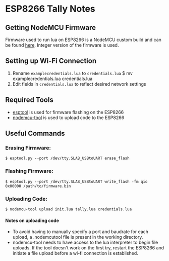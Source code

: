 # ESP8266 Tally Notes

## Getting NodeMCU Firmware

Firmware used to run lua on ESP8266 is a NodeMCU custom build and can be found [here](https://nodemcu-build.com).
Integer version of the firmware is used.

## Setting up Wi-Fi Connection
1. Rename `examplecredentials.lua` to `credentials.lua`
    $ mv examplecredentials.lua credentials.lua
2. Edit fields in `credentials.lua` to reflect desired network settings

## Required Tools
- [esptool](https://github.com/espressif/esptool) is used for firmware flashing on the ESP8266
- [nodemcu-tool](https://www.npmjs.com/package/nodemcu-tool) is used to upload code to the ESP8266

## Useful Commands

### Erasing Firmware:

    $ esptool.py --port /dev/tty.SLAB_USBtoUART erase_flash

### Flashing Firmware:

    $ esptool.py --port /dev/tty.SLAB_USBtoUART write_flash -fm qio 0x00000 /path/to/firmware.bin

### Uploading Code:

    $ nodemcu-tool upload init.lua tally.lua credentials.lua

#### Notes on uploading code

- To avoid having to manually specify a port and baudrate for each upload, a .nodemcutool file is present in the working directory.
- nodemcu-tool needs to have access to the lua interpreter to begin file uploads. If the tool doesn't work on the first try, restart the ESP8266 and initiate a file upload before a wi-fi connection is established.

